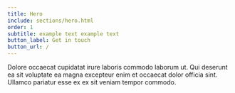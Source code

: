 ```yaml
---
title: Hero
include: sections/hero.html
order: 1
subtitle: example text example text
button_label: Get in touch
button_url: /
---
```


Dolore occaecat cupidatat irure laboris commodo laborum ut. Qui deserunt ea sit voluptate ea magna excepteur enim et occaecat dolor officia sint. Ullamco pariatur esse ex ex sit veniam tempor commodo.
